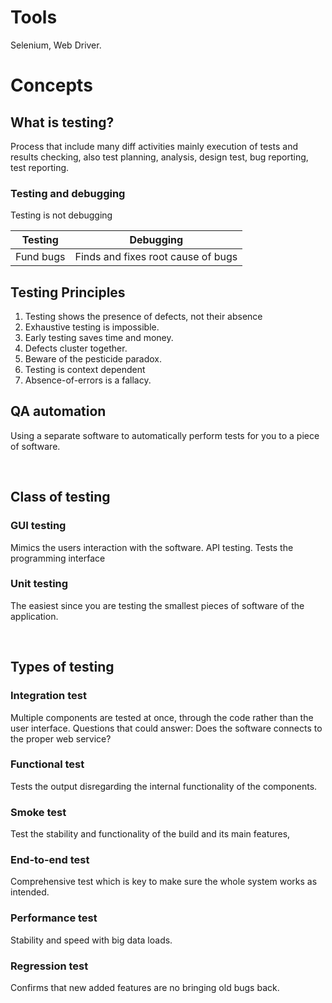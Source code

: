 # **Tools**

Selenium, Web Driver.

# **Concepts**

## **What is testing?**
  
Process that include many diff activities mainly execution of tests and results checking, also test planning, analysis, design test, bug reporting, test reporting.

### **Testing and debugging**

Testing is not debugging

| Testing | Debugging |
|---|---|
| Fund bugs | Finds and fixes root cause of bugs |

## **Testing Principles**

1. Testing shows the presence of defects, not their absence
2. Exhaustive testing is impossible.
3. Early testing saves time and money.
1. Defects cluster together.
5. Beware of the pesticide paradox.
6. Testing is context dependent
7. Absence-of-errors is a fallacy.

## **QA automation**

Using a separate software to automatically perform tests for you to a piece of software.

<br>

## **Class of testing**

### **GUI testing**

Mimics the users interaction with the software. API testing. Tests the programming interface

### **Unit testing**

The easiest since you are testing the smallest pieces of software of the application.

<br>

## **Types of testing**

### **Integration test**

Multiple components are tested at once, through the code rather than the user interface. Questions that could answer: Does the software connects to the proper web service?

### **Functional test**

Tests the output disregarding the  internal functionality of the components.

### **Smoke test**

Test the stability and functionality of the build and its main features, 

### **End-to-end test**

Comprehensive test which is key to make sure the whole system works as intended.

### **Performance test**

Stability and speed with big data loads.

### **Regression test**

Confirms that new added features are no bringing old bugs back.